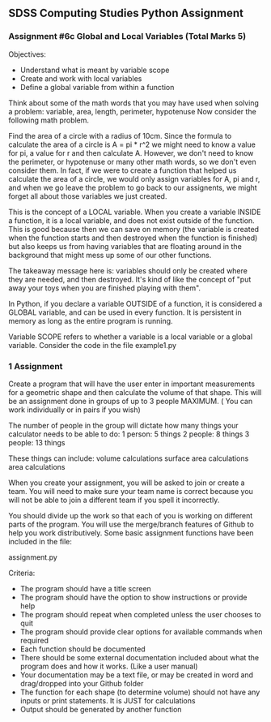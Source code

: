 ## SDSS Computing Studies Python Assignment
### Assignment #6c Global and Local Variables (Total Marks 5)

Objectives:
* Understand what is meant by variable scope
* Create and work with local variables
* Define a global variable from within a function

Think about some of the math words that you may have used when 
solving a problem: variable, area, length, perimeter, hypotenuse
Now consider the following math problem.

Find the area of a circle with a radius of 10cm.
Since the formula to calculate the area of a circle is A = pi * r^2
we might need to know a value for pi, a value for r and then calculate A.
However, we don't need to know the perimeter, or hypotenuse or many other
math words, so we don't even consider them.  In fact, if we were to create
a function that helped us calculate the area of a circle, we would only
assign variables for A, pi and r, and when we go leave the problem to go
back to our assignents, we might forget all about those variables we
just created.

This is the concept of a LOCAL variable.  When you create a variable
INSIDE a function, it is a local variable, and does not exist outside
of the function.  This is good because then we can save on memory (the
variable is created when the function starts and then destroyed when the 
function is finished) but also keeps us from having variables that are
floating around in the background that might mess up some of our
other functions.

The takeaway message here is: variables should only be created where they
are needed, and then destroyed. It's kind of like the concept of
"put away your toys when you are finished playing with them".

In Python, if you declare a variable OUTSIDE of a function, it is considered
a GLOBAL variable, and can be used in every function.  It is persistent in 
memory as long as the entire program is running.

Variable SCOPE refers to whether a variable is a local variable or a global variable.
Consider the code in the file example1.py


### 1 Assignment 

Create a program that will have the user enter in important measurements for a geometric
shape and then calculate the volume of that shape.  This will be an assignment done in groups
of up to 3 people MAXIMUM. ( You can work individually or in pairs if you wish)

The number of people in the group will dictate how many things your calculator needs to
be able to do:
1 person: 5 things
2 people: 8 things
3 people: 13 things

These things can include:
volume calculations
surface area calculations
area calculations

When you create your assignment, you will be asked to join or create a team.  You will need
to make sure your team name is correct because you will not be able to join a different
team if you spell it incorrectly.

You should divide up the work so that each of you is working on different parts of the program.
You will use the merge/branch features of Github to help you work distributively.
Some basic assignment functions have been included in the file:

assignment.py

Criteria:
* The program should have a title screen
* The program should have the option to show instructions or provide help
* The program should repeat when completed unless the user chooses to quit
* The program should provide clear options for available commands when required
* Each function should be documented
* There should be some external documentation included about what the program does and how it works. (Like a user manual)
* Your documentation may be a text file, or may be created in word and drag/dropped into your Github folder
* The function for each shape (to determine volume) should not have any inputs or print statements. It is JUST for calculations
* Output should be generated by another function



